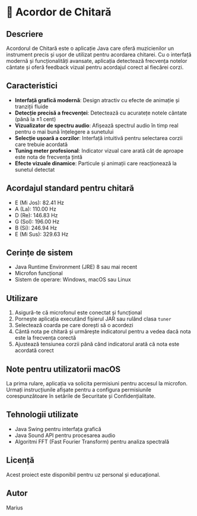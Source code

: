 # 🎸 Acordor de Chitară 

## Descriere
Acordorul de Chitară este o aplicație Java care oferă muzicienilor un instrument precis și ușor de utilizat pentru acordarea chitarei. Cu o interfață modernă și funcționalități avansate, aplicația detectează frecvența notelor cântate și oferă feedback vizual pentru acordajul corect al fiecărei corzi.

## Caracteristici
- **Interfață grafică modernă**: Design atractiv cu efecte de animație și tranziții fluide
- **Detecție precisă a frecvenței**: Detectează cu acuratețe notele cântate (până la ±1 cent)
- **Vizualizator de spectru audio**: Afișează spectrul audio în timp real pentru o mai bună înțelegere a sunetului
- **Selecție ușoară a corzilor**: Interfață intuitivă pentru selectarea corzii care trebuie acordată
- **Tuning meter profesional**: Indicator vizual care arată cât de aproape este nota de frecvența țintă
- **Efecte vizuale dinamice**: Particule și animații care reacționează la sunetul detectat

## Acordajul standard pentru chitară
- E (Mi Jos): 82.41 Hz
- A (La): 110.00 Hz
- D (Re): 146.83 Hz
- G (Sol): 196.00 Hz
- B (Si): 246.94 Hz
- E (Mi Sus): 329.63 Hz

## Cerințe de sistem
- Java Runtime Environment (JRE) 8 sau mai recent
- Microfon funcțional
- Sistem de operare: Windows, macOS sau Linux

## Utilizare
1. Asigură-te că microfonul este conectat și funcțional
2. Pornește aplicația executând fișierul JAR sau rulând clasa `tuner`
3. Selectează coarda pe care dorești să o acordezi
4. Cântă nota pe chitară și urmărește indicatorul pentru a vedea dacă nota este la frecvența corectă
5. Ajustează tensiunea corzii până când indicatorul arată că nota este acordată corect

## Note pentru utilizatorii macOS
La prima rulare, aplicația va solicita permisiuni pentru accesul la microfon. Urmați instrucțiunile afișate pentru a configura permisiunile corespunzătoare în setările de Securitate și Confidențialitate.

## Tehnologii utilizate
- Java Swing pentru interfața grafică
- Java Sound API pentru procesarea audio
- Algoritmi FFT (Fast Fourier Transform) pentru analiza spectrală

## Licență
Acest proiect este disponibil pentru uz personal și educațional.

## Autor
Marius
